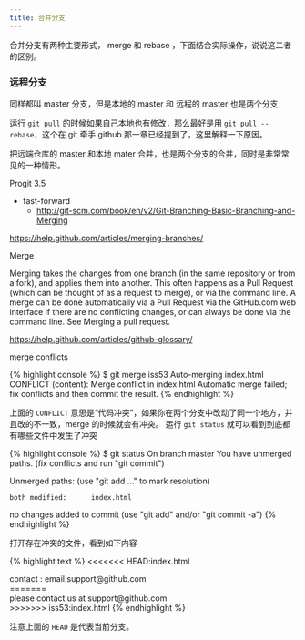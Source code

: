```yaml
---
title: 合并分支
---
```


合并分支有两种主要形式， merge 和 rebase ，下面结合实际操作，说说这二者的区别。


### 远程分支



同样都叫 master 分支，但是本地的 master 和 远程的 master 也是两个分支

<!-- 如果操作中绕不开了，就给大家引入 tracking branch 的概念 -->


运行 `git pull` 的时候如果自己本地也有修改，那么最好是用 `git pull --rebase`，这个在 git 牵手 github 那一章已经提到了，这里解释一下原因。

把远端仓库的 master 和本地 mater 合并，也是两个分支的合并，同时是非常常见的一种情形。

Progit 3.5

- fast-forward
  - http://git-scm.com/book/en/v2/Git-Branching-Basic-Branching-and-Merging

https://help.github.com/articles/merging-branches/

Merge

Merging takes the changes from one branch (in the same repository or from a fork), and applies them into another. This often happens as a Pull Request (which can be thought of as a request to merge), or via the command line. A merge can be done automatically via a Pull Request via the GitHub.com web interface if there are no conflicting changes, or can always be done via the command line. See Merging a pull request.

https://help.github.com/articles/github-glossary/

merge conflicts

{% highlight console %}
$ git merge iss53
Auto-merging index.html
CONFLICT (content): Merge conflict in index.html
Automatic merge failed; fix conflicts and then commit the result.
{% endhighlight %}

上面的 `CONFLICT` 意思是“代码冲突”，如果你在两个分支中改动了同一个地方，并且改的不一致，merge 的时候就会有冲突。
运行 `git status` 就可以看到到底都有哪些文件中发生了冲突

{% highlight console %}
$ git status
On branch master
You have unmerged paths.
  (fix conflicts and run "git commit")

Unmerged paths:
  (use "git add <file>..." to mark resolution)

    both modified:      index.html

no changes added to commit (use "git add" and/or "git commit -a")
{% endhighlight %}

打开存在冲突的文件，看到如下内容

{% highlight text %}
<<<<<<< HEAD:index.html
<div id="footer">contact : email.support@github.com</div>
=======
<div id="footer">
 please contact us at support@github.com
</div>
>>>>>>> iss53:index.html
{% endhighlight %}

注意上面的 `HEAD` 是代表当前分支。

